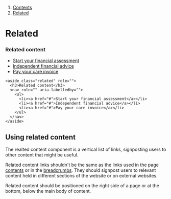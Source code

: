 <div class="breadcrumbs">
  <ol>
    <li><a href="/docs/core/contents">Contents</a></li>
    <li><a href="#">Related</a></li>
  </ol>
</div>

# Related

<aside class="related" role="">
  <h3>Related content</h3>
  <nav role="" aria-labelledby="">
    <ul>
      <li><a href="#">Start your financial assessment</a></li>
      <li><a href="#">Independent financial advice</a></li>
      <li><a href="#">Pay your care invoice</a></li>
    </ul>
  </nav>
</aside>

    <aside class="related" role="">
      <h3>Related content</h3>
      <nav role="" aria-labelledby="">
        <ul>
          <li><a href="#">Start your financial assessment</a></li>
          <li><a href="#">Independent financial advice</a></li>
          <li><a href="#">Pay your care invoice</a></li>
        </ul>
      </nav>
    </aside>

## Using related content

The realted content component is a vertical list of links, signposting users to other content that might be useful.

Related content links shouldn't be the same as the links used in the page <a href="contents">contents</a> or in the <a href="breadcrumbs">breadcrumbs</a>. They should signpost users to relevant content held in different sections of the website or on external websites.

Related content should be positioned on the right side of a page or at the bottom, below the main body of content.
